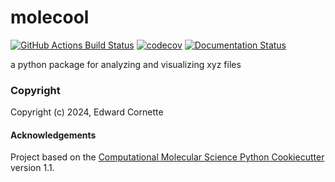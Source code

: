 molecool
==============================
[//]: # (Badges)
[![GitHub Actions Build Status](https://github.com/REPLACE_WITH_OWNER_ACCOUNT/molecool/workflows/CI/badge.svg)](https://github.com/REPLACE_WITH_OWNER_ACCOUNT/molecool/actions?query=workflow%3ACI)
[![codecov](https://codecov.io/gh/EdwardCornette/MonteCarlo/graph/badge.svg?token=XHY3EVPKWL)](https://codecov.io/gh/EdwardCornette/MonteCarlo)
[![Documentation Status](https://readthedocs.org/projects/isinghamiltonian-edwardcornette/badge/?version=latest)](https://isinghamiltonian-edwardcornette.readthedocs.io/en/latest/?badge=latest)

a python package for analyzing and visualizing xyz files

### Copyright

Copyright (c) 2024, Edward Cornette


#### Acknowledgements
 
Project based on the 
[Computational Molecular Science Python Cookiecutter](https://github.com/molssi/cookiecutter-cms) version 1.1.

